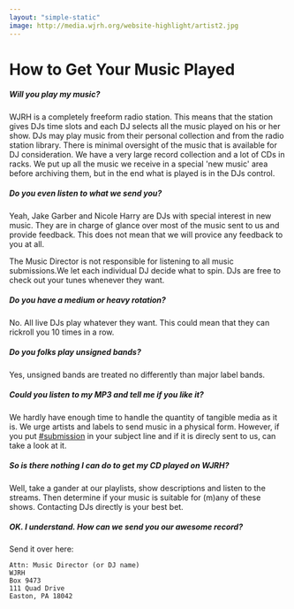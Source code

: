 ```yaml
---
layout: "simple-static"
image: http://media.wjrh.org/website-highlight/artist2.jpg
---
```


# How to Get Your Music Played
##### Will you play my music?
WJRH is a completely freeform radio station. This means that the station gives DJs time slots and each DJ selects all the music played on his or her show. DJs may play music from their personal collection and from the radio station library. There is minimal oversight of the music that is available for DJ consideration. We have a very large record collection and a lot of CDs in racks. We put up all the music we receive in a special 'new music' area before archiving them, but in the end what is played is in the DJs control.

##### Do you even listen to what we send you?
Yeah, Jake Garber and Nicole Harry are DJs with special interest in new music. They are in charge of glance over most of the music sent to us and provide feedback. This does not mean that we will provice any feedback to you at all.

The Music Director is not responsible for listening to all music submissions.We let each individual DJ decide what to spin. DJs are free to check out your tunes whenever they want.

##### Do you have a medium or heavy rotation?
No. All live DJs play whatever they want. This could mean that they can rickroll you 10 times in a row.

##### Do you folks play unsigned bands?
Yes, unsigned bands are treated no differently than major label bands.

##### Could you listen to my MP3 and tell me if you like it?
We hardly have enough time to handle the quantity of tangible media as it is. We urge artists and labels to send music in a physical form. However, if you put [#submission](/contact) in your subject line and if it is direcly sent to us, can take a look at it.

##### So is there nothing I can do to get my CD played on WJRH?
Well, take a gander at our playlists, show descriptions and listen to the streams. Then determine if your music is suitable for (m)any of these shows. Contacting DJs directly is your best bet.

##### OK. I understand. How can we send you our awesome record?
Send it over here:

```
Attn: Music Director (or DJ name)
WJRH
Box 9473
111 Quad Drive
Easton, PA 18042
```
